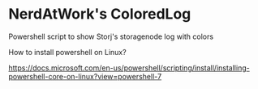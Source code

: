 # NerdAtWork's ColoredLog

Powershell script to show Storj's storagenode log with colors

How to install powershell on Linux?

https://docs.microsoft.com/en-us/powershell/scripting/install/installing-powershell-core-on-linux?view=powershell-7
